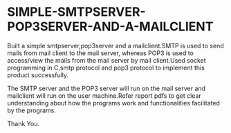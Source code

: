 # SIMPLE-SMTPSERVER-POP3SERVER-AND-A-MAILCLIENT

Built a simple smtpserver,pop3server and a mailclient.SMTP is used to send mails from mail client to the mail server, 
whereas POP3 is used to access/view the mails from the mail server by mail client.Used socket programming in C,smtp protocol and pop3 protocol to implement this product successfully.

The SMTP server and the POP3 server will run on the mail server and mailclient will run on the user machine.Refer report pdfs to get clear understanding about how the programs work and functionalities facilitated by the programs.

Thank You.
